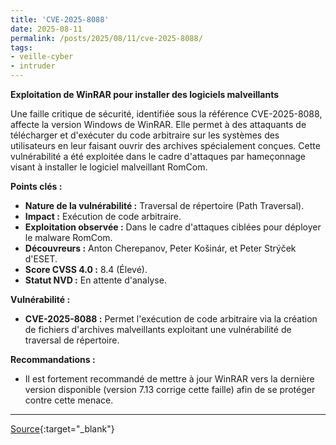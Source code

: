 ```yaml
---
title: 'CVE-2025-8088'
date: 2025-08-11
permalink: /posts/2025/08/11/cve-2025-8088/
tags:
- veille-cyber
- intruder
---
```

**Exploitation de WinRAR pour installer des logiciels malveillants**

Une faille critique de sécurité, identifiée sous la référence CVE-2025-8088, affecte la version Windows de WinRAR. Elle permet à des attaquants de télécharger et d'exécuter du code arbitraire sur les systèmes des utilisateurs en leur faisant ouvrir des archives spécialement conçues. Cette vulnérabilité a été exploitée dans le cadre d'attaques par hameçonnage visant à installer le logiciel malveillant RomCom.

**Points clés :**

*   **Nature de la vulnérabilité :** Traversal de répertoire (Path Traversal).
*   **Impact :** Exécution de code arbitraire.
*   **Exploitation observée :** Dans le cadre d'attaques ciblées pour déployer le malware RomCom.
*   **Découvreurs :** Anton Cherepanov, Peter Košinár, et Peter Strýček d'ESET.
*   **Score CVSS 4.0 :** 8.4 (Élevé).
*   **Statut NVD :** En attente d'analyse.

**Vulnérabilité :**

*   **CVE-2025-8088 :** Permet l'exécution de code arbitraire via la création de fichiers d'archives malveillants exploitant une vulnérabilité de traversal de répertoire.

**Recommandations :**

*   Il est fortement recommandé de mettre à jour WinRAR vers la dernière version disponible (version 7.13 corrige cette faille) afin de se protéger contre cette menace.

---
[Source](https://cvemon.intruder.io/cves/CVE-2025-8088){:target="_blank"}
